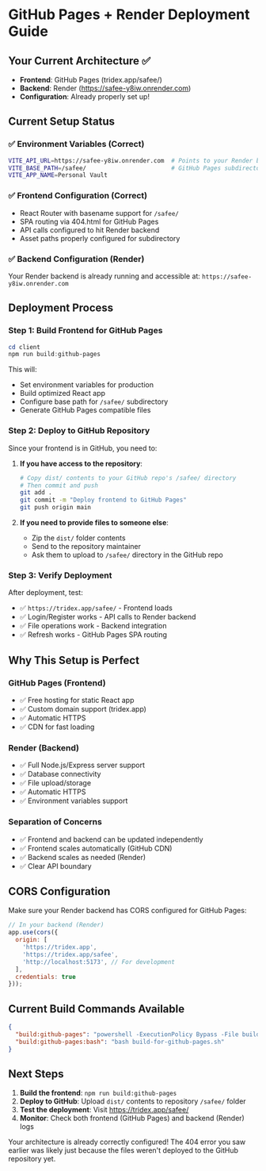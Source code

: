 # GitHub Pages + Render Deployment Guide

## Your Current Architecture ✅

- **Frontend**: GitHub Pages (tridex.app/safee/)
- **Backend**: Render (https://safee-y8iw.onrender.com)
- **Configuration**: Already properly set up!

## Current Setup Status

### ✅ Environment Variables (Correct)
```bash
VITE_API_URL=https://safee-y8iw.onrender.com  # Points to your Render backend
VITE_BASE_PATH=/safee/                        # GitHub Pages subdirectory
VITE_APP_NAME=Personal Vault
```

### ✅ Frontend Configuration (Correct)
- React Router with basename support for `/safee/`
- SPA routing via 404.html for GitHub Pages
- API calls configured to hit Render backend
- Asset paths properly configured for subdirectory

### ✅ Backend Configuration (Render)
Your Render backend is already running and accessible at:
`https://safee-y8iw.onrender.com`

## Deployment Process

### Step 1: Build Frontend for GitHub Pages
```powershell
cd client
npm run build:github-pages
```

This will:
- Set environment variables for production
- Build optimized React app
- Configure base path for `/safee/` subdirectory
- Generate GitHub Pages compatible files

### Step 2: Deploy to GitHub Repository
Since your frontend is in GitHub, you need to:

1. **If you have access to the repository**:
   ```bash
   # Copy dist/ contents to your GitHub repo's /safee/ directory
   # Then commit and push
   git add .
   git commit -m "Deploy frontend to GitHub Pages"
   git push origin main
   ```

2. **If you need to provide files to someone else**:
   - Zip the `dist/` folder contents
   - Send to the repository maintainer
   - Ask them to upload to `/safee/` directory in the GitHub repo

### Step 3: Verify Deployment
After deployment, test:
- ✅ `https://tridex.app/safee/` - Frontend loads
- ✅ Login/Register works - API calls to Render backend
- ✅ File operations work - Backend integration
- ✅ Refresh works - GitHub Pages SPA routing

## Why This Setup is Perfect

### GitHub Pages (Frontend)
- ✅ Free hosting for static React app
- ✅ Custom domain support (tridex.app)
- ✅ Automatic HTTPS
- ✅ CDN for fast loading

### Render (Backend) 
- ✅ Full Node.js/Express server support
- ✅ Database connectivity
- ✅ File upload/storage
- ✅ Automatic HTTPS
- ✅ Environment variables support

### Separation of Concerns
- ✅ Frontend and backend can be updated independently
- ✅ Frontend scales automatically (GitHub CDN)
- ✅ Backend scales as needed (Render)
- ✅ Clear API boundary

## CORS Configuration

Make sure your Render backend has CORS configured for GitHub Pages:

```javascript
// In your backend (Render)
app.use(cors({
  origin: [
    'https://tridex.app',
    'https://tridex.app/safee',
    'http://localhost:5173', // For development
  ],
  credentials: true
}));
```

## Current Build Commands Available

```json
{
  "build:github-pages": "powershell -ExecutionPolicy Bypass -File build-for-github-pages.ps1",
  "build:github-pages:bash": "bash build-for-github-pages.sh"
}
```

## Next Steps

1. **Build the frontend**: `npm run build:github-pages`
2. **Deploy to GitHub**: Upload `dist/` contents to repository `/safee/` folder
3. **Test the deployment**: Visit https://tridex.app/safee/
4. **Monitor**: Check both frontend (GitHub Pages) and backend (Render) logs

Your architecture is already correctly configured! The 404 error you saw earlier was likely just because the files weren't deployed to the GitHub repository yet.

